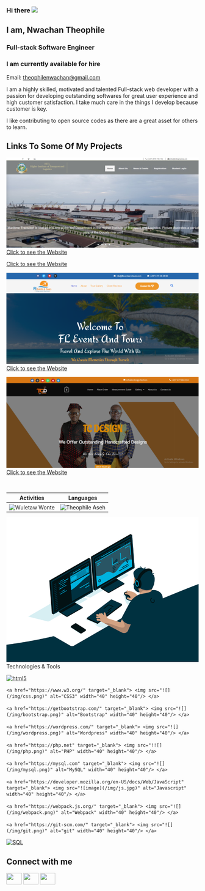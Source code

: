 ### Hi there <img src="https://media.giphy.com/media/hvRJCLFzcasrR4ia7z/giphy.gif" width="25px">

<h2> I am, Nwachan Theophile</h2>
<h3>Full-stack Software Engineer</h3>
<h3>I am currently available for hire</h3>
<p>Email: <a href="mailto:theophilenwachan@gmail.com">theophilenwachan@gmail.com</a></p>

I am a highly skilled, motivated and talented Full-stack web developer with a passion for developing outstanding softwares for great user experience and high customer satisfaction. I take much care in the things I develop because customer is key.

I like contributing to open source codes as there are a great asset for others to learn.

## Links To Some Of My Projects

![](/img/2.png/)
[Click to see the Website](https://hitlbamenda.cm/)

[Click to see the Website](https://bois237.com/)

![](/img/3.png/)
[Click to see the Website](https://fleventsnadtours.com/)

![](/img/4.png/)
[Click to see the Website](https://tcdesign.fashion/)

<!--
![](/img/5.png/)
[Click to see the Website](https://jaems.art/)
[Click to see the Website](https://christinductionglorychurch.com/)
-->


<p align="center">&nbsp;
 
| Activities |   Languages |
| ---------- | ----------- |
 | <img align="center" src="https://github-readme-stats.vercel.app/api?username=theophileaseh&show_icons=true&theme=outrun" alt="Wuletaw Wonte" width="500" /> | <img align="center" src="https://github-readme-stats.vercel.app/api/top-langs?username=theophileaseh&show_icons=true&theme=outrun&layout=compact" alt="Theophile Aseh" width="410"/>|
</p>
<img src="code.gif" alt="Nwachan Theophile"
     
## Technologies & Tools

<p align="left">
    <a href="https://www.w3.org/html/" target="_blank"> <img src="![](/img/html.webp)" alt="html5" width="40" height="40"/> </a>
    
    <a href="https://www.w3.org/" target="_blank"> <img src="![](/img/css.png)" alt="CSS3" width="40" height="40"/> </a>
    
    <a href="https://getbootstrap.com/" target="_blank"> <img src="![](/img/bootstrap.png)" alt="Bootstrap" width="40" height="40"/> </a>
    
    <a href="https://wordpress.com/" target="_blank"> <img src="![](/img/wordpress.png)" alt="Wordpress" width="40" height="40"/> </a>
    
    <a href="https://php.net" target="_blank"> <img src="!![](/img/php.png)" alt="PHP" width="40" height="40"/> </a>
    
    <a href="https://mysql.com" target="_blank"> <img src="![](/img/mysql.png)" alt="MySQL" width="40" height="40"/> </a>
    
    <a href="https://developer.mozilla.org/en-US/docs/Web/JavaScript" target="_blank"> <img src="![image](/img/js.jpg)" alt="Javascript" width="40" height="40"/> </a>
    
    <a href="https://webpack.js.org/" target="_blank"> <img src="![](/img/webpack.png)" alt="Webpack" width="40" height="40"/> </a>

    <a href="https://git-scm.com/" target="_blank"> <img src="![](/img/git.png)" alt="git" width="40" height="40"/> </a>

<a href="https://www.w3schools.com/sql/" target="_blank"> <img src="![](/img/sql.webp)" alt="SQL" width="40" height="40"/> </a>
    </p>

## Connect with me
<p align="left">
<a href="https://twitter.com/NwachanT" target="blank"><img align="center" src="![](/img/twitter.png)" alt="" height="30" width="40" /></a>
<a href="https://linkedin.com/in/nwachan-theophile-342274172/" target="blank"><img align="center" src="![](/img/linkedin.png)" alt="" height="30" width="40" /></a>
<a href="https://www.facebook.com/theophileaseh/" target="blank"><img align="center" src="![](/img/facebook.webp)" alt="" height="30" width="40" /></a>
</p>

<!--
**Theophileaseh/Theophileaseh** is a ✨ _special_ ✨ repository because its `README.md` (this file) appears on your GitHub profile.

Here are some ideas to get you started:

- 🔭 I’m currently working on ...
- 🌱 I’m currently learning ...
- 👯 I’m looking to collaborate on ...
- 🤔 I’m looking for help with ...
- 💬 Ask me about ...
- 📫 How to reach me: ...
- 😄 Pronouns: ...
- ⚡ Fun fact: ...
-->
